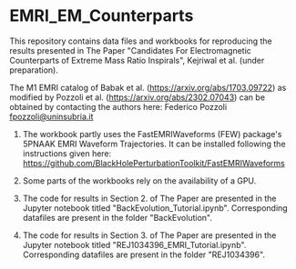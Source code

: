# EMRI_EM_Counterparts

This repository contains data files and workbooks for reproducing the results presented in The Paper "Candidates For Electromagnetic Counterparts of Extreme Mass Ratio Inspirals", Kejriwal et al. (under preparation).

The M1 EMRI catalog of Babak et al. (https://arxiv.org/abs/1703.09722) as modified by Pozzoli et al. (https://arxiv.org/abs/2302.07043) can be obtained by contacting the authors here: Federico Pozzoli <fpozzoli@uninsubria.it>

1. The workbook partly uses the FastEMRIWaveforms (FEW) package's 5PNAAK EMRI Waveform Trajectories. It can be installed following the instructions given here: https://github.com/BlackHolePerturbationToolkit/FastEMRIWaveforms

2. Some parts of the workbooks rely on the availability of a GPU.

3. The code for results in Section 2. of The Paper are presented in the Jupyter notebook titled "BackEvolution_Tutorial.ipynb". Corresponding datafiles are present in the folder "BackEvolution".

4. The code for results in Section 3. of The Paper are presented in the Jupyter notebook titled "REJ1034396_EMRI_Tutorial.ipynb". Corresponding datafiles are present in the folder "REJ1034396".
